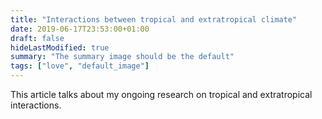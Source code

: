 ```yaml
---
title: "Interactions between tropical and extratropical climate"
date: 2019-06-17T23:53:00+01:00
draft: false
hideLastModified: true
summary: "The summary image should be the default"
tags: ["love", "default_image"]
---
```


This article talks about my ongoing research on tropical and extratropical interactions.